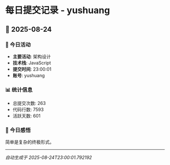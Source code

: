 # 每日提交记录 - yushuang

## 📅 2025-08-24

### 🎯 今日活动
- **主要活动**: 架构设计
- **技术栈**: JavaScript
- **提交时间**: 23:00:01
- **账号**: yushuang

### 📊 统计信息
- 总提交次数: 263
- 代码行数: 7593
- 活跃天数: 601

### 💭 今日感悟
简单是复杂的终极形式。

---
*自动生成于 2025-08-24T23:00:01.792192*
